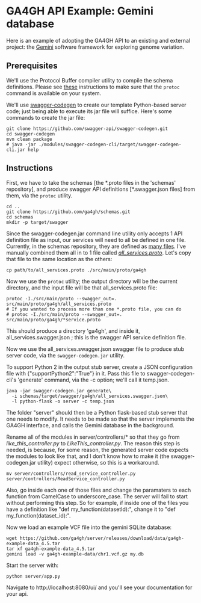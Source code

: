 # GA4GH API Example: Gemini database

Here is an example of adopting the GA4GH API to an existing and external project: the [Gemini](https://github.com/arq5x/gemini) software framework for exploring genome variation.

## Prerequisites

We'll use the Protocol Buffer compiler utility to compile the schema definitions.  Please see [these](https://github.com/ga4gh/schemas/blob/master/doc/source/appendix/swagger.rst#installing-prerequisites) instructions to make sure that the `protoc` command is available on your system.

We'll use [swagger-codegen](https://github.com/swagger-api/swagger-codegen) to create our template Python-based server code; just being able to execute its jar file will suffice.  Here's some commands to create the jar file:

```
git clone https://github.com/swagger-api/swagger-codegen.git
cd swagger-codegen
mvn clean package
# java -jar ./modules/swagger-codegen-cli/target/swagger-codegen-cli.jar help
```

## Instructions

First, we have to take the schemas [the \*.proto files in the 'schemas' repository], and produce swagger API definitions [\*.swagger.json files] from them, via the `protoc` utility.

```
cd ..
git clone https://github.com/ga4gh/schemas.git
cd schemas
mkdir -p target/swagger
```

Since the swagger-codegen.jar command line utility only accepts 1 API definition file as input, our services will need to all be defined in one file.  Currently, in the schemas repository, they are defined as [many files](https://github.com/ga4gh/schemas/tree/master/src/main/proto/ga4gh).  I've manually combined them all in to 1 file called [*all_services.proto*](https://github.com/BD2KGenomics/ga4gh-gemini/blob/master/all_service.proto).  Let's copy that file to the same location as the others:

```
cp path/to/all_services.proto ./src/main/proto/ga4gh
```

Now we use the `protoc` utility; the output directory will be the current directory, and the input file will be that all_services.proto file:

```
protoc -I./src/main/proto --swagger_out=. src/main/proto/ga4gh/all_services.proto
# If you wanted to process more than one *.proto file, you can do
# protoc -I./src/main/proto --swagger_out=. src/main/proto/ga4gh/*service.proto
```

This should produce a directory 'ga4gh', and inside it, all_services.swagger.json ; this is the swagger API service definition file.


Now we use the all_services.swagger.json swagger file to produce stub server code, via the `swagger-codegen.jar` utility.

To support Python 2 in the output stub server, create a JSON configuration file with {"supportPython2":"True"} in it.  Pass this file to swagger-codegen-cli's 'generate' command, via the -c option; we'll call it temp.json.

```
java -jar swagger-codegen.jar generate\
  -i schemas/target/swagger/ga4gh/all_services.swagger.json\
  -l python-flask -o server -c temp.json
```

The folder "server" should then be a Python flask-based stub server that one needs to modify.  It needs to be made so that the server implements the GA4GH interface, and calls the Gemini database in the background.

Rename all of the modules in server/controllers/\* so that they go from *like_this_controller.py* to *LikeThis_controller.py*.  The reason this step is needed, is because, for some reason, the generated server code expects the modules to look like that, and I don't know how to make it (the swagger-codegen.jar utility) expect otherwise, so this is a workaround.

```
mv server/controllers/read_service_controller.py server/controllers/ReadService_controller.py
```

Also, go inside each one of those files and change the paramaters to each function from CamelCase to underscore_case.  The server will fail to start without performing this step.  So for example, if inside one of the files you have a definition like "def my_function(datasetId):", change it to "def my_function(dataset_id):".

Now we load an example VCF file into the gemini SQLite database:

```
wget https://github.com/ga4gh/server/releases/download/data/ga4gh-example-data_4.5.tar
tar xf ga4gh-example-data_4.5.tar
gemini load -v ga4gh-example-data/chr1.vcf.gz my.db
```

Start the server with:

```
python server/app.py
```

Navigate to http://localhost:8080/ui/ and you'll see your documentation for your api.

